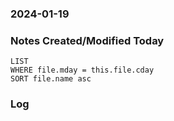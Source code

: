 ### 2024-01-19

### Notes Created/Modified Today
```dataview
LIST 
WHERE file.mday = this.file.cday
SORT file.name asc
```
### Log
